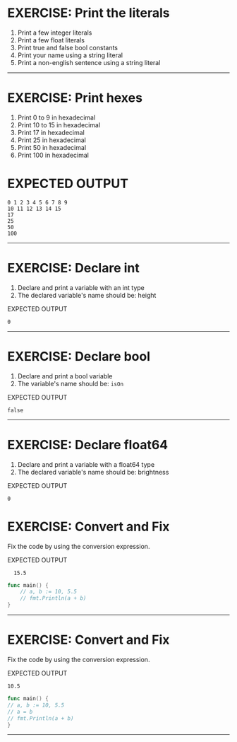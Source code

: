 # EXERCISE: Print the literals

1. Print a few integer literals
2. Print a few float literals
3. Print true and false bool constants
4. Print your name using a string literal
5. Print a non-english sentence using a string literal

---

# EXERCISE: Print hexes

1. Print 0 to 9 in hexadecimal
2. Print 10 to 15 in hexadecimal
3. Print 17 in hexadecimal
4. Print 25 in hexadecimal
5. Print 50 in hexadecimal
6. Print 100 in hexadecimal

# EXPECTED OUTPUT

```
0 1 2 3 4 5 6 7 8 9
10 11 12 13 14 15
17
25
50
100
```

---

# EXERCISE: Declare int

1. Declare and print a variable with an int type
2. The declared variable's name should be: height

EXPECTED OUTPUT

```
0
```

---

# EXERCISE: Declare bool

1. Declare and print a bool variable
2. The variable's name should be: `isOn`

EXPECTED OUTPUT

```
false
```

---

# EXERCISE: Declare float64

1. Declare and print a variable with a float64 type
2. The declared variable's name should be: brightness

EXPECTED OUTPUT

```
0
```

# EXERCISE: Convert and Fix

Fix the code by using the conversion expression.

EXPECTED OUTPUT

```
  15.5
```

```go
func main() {
    // a, b := 10, 5.5
    // fmt.Println(a + b)
}
```

---

# EXERCISE: Convert and Fix

Fix the code by using the conversion expression.

EXPECTED OUTPUT

```
10.5
```

```go
func main() {
// a, b := 10, 5.5
// a = b
// fmt.Println(a + b)
}
```

---
